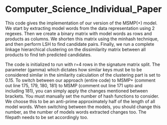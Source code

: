 # Computer_Science_Individual_Paper

This code gives the implementation of our version of the MSMP(+) model. We start by extracting model words from the data representation using 2 regexes. Then we create a binary matrix with model words as rows and products as columns. We shorten this matrix using the minhash technique, and then perform LSH to find candidate pairs. Finally, we run a complete linkage hierarchical clustering on the dissimilarity matrix between all products to find teh predicted candidates. 

The code is initialized to run with r=4 rows in the signature matrix split. The parameter (gamma) which dictates how similar keys must be to be considered similar in the similarity calculation of the clustering part is set to 0.15. To switch between our approach (entire code) to MSMP+ (comment out line 175, 179, 180, 181) to MSMP (comment out line 171 upto and including 181), you can simply apply the changes mentioned between brackets. 
You must manually set the number of hash functions to consider. We choose this to be an anti-prime approximately half of the length of all model words. When switching between the models, you should change this number, as the number of models words extracted changes too. The filepath needs to be set accordingly too. 
